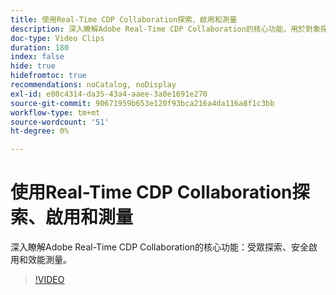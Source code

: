 ```yaml
---
title: 使用Real-Time CDP Collaboration探索、啟用和測量
description: 深入瞭解Adobe Real-Time CDP Collaboration的核心功能，用於對象探索、安全啟用和效能測量。
doc-type: Video Clips
duration: 180
index: false
hide: true
hidefromtoc: true
recommendations: noCatalog, noDisplay
exl-id: e80c4314-da35-43a4-aaee-3a0e1691e270
source-git-commit: 90671959b653e120f93bca216a4da116a8f1c3bb
workflow-type: tm+mt
source-wordcount: '51'
ht-degree: 0%

---
```


# 使用Real-Time CDP Collaboration探索、啟用和測量

深入瞭解Adobe Real-Time CDP Collaboration的核心功能：受眾探索、安全啟用和效能測量。

<!-- 72_OS511_3442426_179_discover-activate-and-measure-with-realtime-cdp-collaboration -->
>[!VIDEO](https://video.tv.adobe.com/v/3460187/?learn=on&enablevpops=true&captions=chi_hant)
